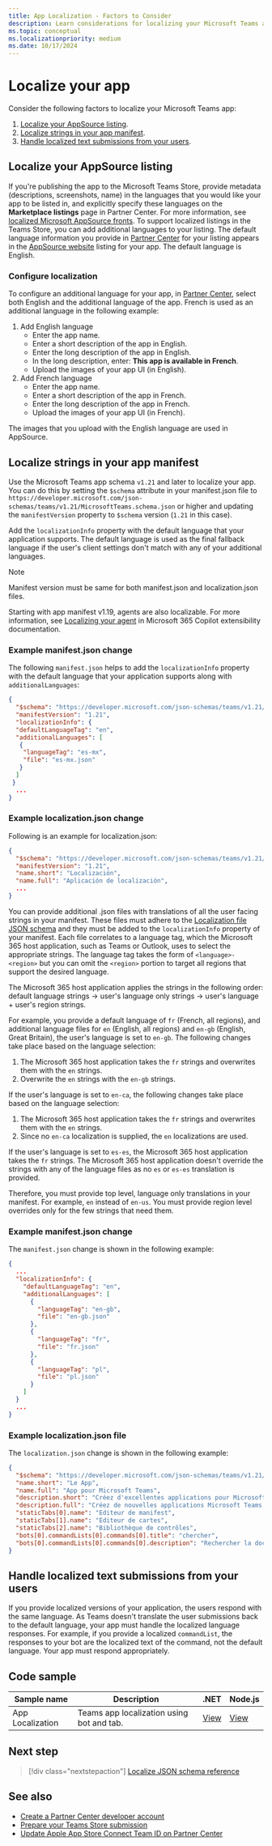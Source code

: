 ```yaml
---
title: App Localization - Factors to Consider
description: Learn considerations for localizing your Microsoft Teams app, localize strings in your app manifest, and handle localized text submissions from your users.
ms.topic: conceptual
ms.localizationpriority: medium
ms.date: 10/17/2024
---
```

# Localize your app

Consider the following factors to localize your Microsoft Teams app:

1. [Localize your AppSource listing](#localize-your-appsource-listing).
1. [Localize strings in your app manifest](#localize-strings-in-your-app-manifest).
1. [Handle localized text submissions from your users](#handle-localized-text-submissions-from-your-users).

## Localize your AppSource listing

If you're publishing the app to the Microsoft Teams Store, provide metadata (descriptions, screenshots, name) in the languages that you would like your app to be listed in, and explicitly specify these languages on the **Marketplace listings** page in Partner Center. For more information, see [localized Microsoft AppSource fronts](/office/dev/store/prepare-localized-solutions#localized-microsoft-appsource-fronts). To support localized listings in the Teams Store, you can add additional languages to your listing. The default language information you provide in [Partner Center](/office/dev/store/submit-to-appsource-via-partner-center) for your listing appears in the [AppSource website](https://appsource.microsoft.com/marketplace/apps?product=office%3Bteams&page=1 "AppSource is one place for all your team needs. bring everything together including chats, meetings, calls, files, and tools to enable more productive teamwork.") listing for your app. The default language is English.

### Configure localization

To configure an additional language for your app, in [Partner Center](/office/dev/store/submit-to-appsource-via-partner-center), select both English and the additional language of the app. French is used as an additional language in the following example:

1. Add English language
    * Enter the app name.
    * Enter a short description of the app in English.
    * Enter the long description of the app in English.
    * In the long description, enter: **This app is available in French**.
    * Upload the images of your app UI (in English).
2. Add French language
    * Enter the app name.
    * Enter a short description of the app in French.
    * Enter the long description of the app in French.
    * Upload the images of your app UI (in French).

The images that you upload with the English language are used in AppSource.

## Localize strings in your app manifest

Use the Microsoft Teams app schema `v1.21` and later to localize your app. You can do this by setting the `$schema` attribute in your manifest.json file to `https://developer.microsoft.com/json-schemas/teams/v1.21/MicrosoftTeams.schema.json` or higher and updating the `manifestVersion` property to `$schema` version (`1.21` in this case).

Add the `localizationInfo` property with the default language that your application supports. The default language is used as the final fallback language if the user's client settings don't match with any of your additional languages.

> [!NOTE]
> Manifest version must be same for both manifest.json and localization.json files.

Starting with app manifest v1.19, agents are also localizable. For more information, see [Localizing your agent](/microsoft-365-copilot/extensibility/agents-are-apps#localizing-your-agent) in Microsoft 365 Copilot extensibility documentation.

### Example manifest.json change

The following `manifest.json` helps to add the `localizationInfo` property with the default language that your application supports along with `additionalLanguages`:

```json
{
  "$schema": "https://developer.microsoft.com/json-schemas/teams/v1.21/MicrosoftTeams.schema.json",
  "manifestVersion": "1.21",
  "localizationInfo": {
  "defaultLanguageTag": "en",
  "additionalLanguages": [
   {
    "languageTag": "es-mx",
    "file": "es-mx.json"
   }
  ]
 }
  ...
}
```

### Example localization.json change

Following is an example for localization.json:

```json
{
  "$schema": "https://developer.microsoft.com/json-schemas/teams/v1.21/MicrosoftTeams.Localization.schema.json",
  "manifestVersion": "1.21",
  "name.short": "Localización",
  "name.full": "Aplicación de localización",
  ...
}
```

You can provide additional .json files with translations of all the user facing strings in your manifest. These files must adhere to the [Localization file JSON schema](../../resources/schema/localization-schema.md) and they must be added to the `localizationInfo` property of your manifest. Each file correlates to a language tag, which the Microsoft 365 host application, such as Teams or Outlook, uses to select the appropriate strings. The language tag takes the form of `<language>-<region>` but you can omit the `<region>` portion to target all regions that support the desired language.

The Microsoft 365 host application applies the strings in the following order: default language strings -> user's language only strings -> user's language + user's region strings.

For example, you provide a default language of `fr` (French, all regions), and additional language files for `en` (English, all regions) and `en-gb` (English, Great Britain), the user's language is set to `en-gb`. The following changes take place based on the language selection:

1. The Microsoft 365 host application takes the `fr` strings and overwrites them with the `en` strings.
1. Overwrite the `en` strings with the `en-gb` strings.

If the user's language is set to `en-ca`, the following changes take place based on the language selection:

1. The Microsoft 365 host application takes the `fr` strings and overwrites them with the `en` strings.
1. Since no `en-ca` localization is supplied, the `en` localizations are used.

If the user's language is set to `es-es`, the Microsoft 365 host application takes the `fr` strings. The Microsoft 365 host application doesn't override the strings with any of the language files as no `es` or `es-es` translation is provided.

Therefore, you must provide top level, language only translations in your manifest. For example, `en` instead of `en-us`. You must provide region level overrides only for the few strings that need them.

### Example manifest.json change

The `manifest.json` change is shown in the following example:

```json
{
  ...
  "localizationInfo": {
    "defaultLanguageTag": "en",
    "additionalLanguages": [
      {
        "languageTag": "en-gb",
        "file": "en-gb.json"
      },
      {
        "languageTag": "fr",
        "file": "fr.json"
      },
      {
        "languageTag": "pl",
        "file": "pl.json"
      }
    ]
  }
  ...
}
```

### Example localization.json file

 The `localization.json` change is shown in the following example:

```json
{
  "$schema": "https://developer.microsoft.com/json-schemas/teams/v1.21/MicrosoftTeams.Localization.schema.json",
  "name.short": "Le App",
  "name.full": "App pour Microsoft Teams",
  "description.short": "Créez d'excellentes applications pour Microsoft Teams avec App.",
  "description.full": "Créez de nouvelles applications Microsoft Teams, concevez et prévisualisez des cartes bot, et explorez la documentation avec App.",
  "staticTabs[0].name": "Editeur de manifest",
  "staticTabs[1].name": "Editeur de cartes",
  "staticTabs[2].name": "Bibliothèque de contrôles",
  "bots[0].commandLists[0].commands[0].title": "chercher",
  "bots[0].commandLists[0].commands[0].description": "Rechercher la documentation Teams pertinente"
}
```

## Handle localized text submissions from your users

If you provide localized versions of your application, the users respond with the same language. As Teams doesn't translate the user submissions back to the default language, your app must handle the localized language responses. For example, if you provide a localized `commandList`, the responses to your bot are the localized text of the command, not the default language. Your app must respond appropriately.

## Code sample

| Sample name | Description | .NET | Node.js |
|-------------|-------------|------|------|
| App Localization | Teams app localization using bot and tab. | [View](https://github.com/OfficeDev/Microsoft-Teams-Samples/tree/main/samples/app-localization/csharp) |[View](https://github.com/OfficeDev/Microsoft-Teams-Samples/tree/main/samples/app-localization/nodejs) |

## Next step

> [!div class="nextstepaction"]
> [Localize JSON schema reference](../../resources/schema/localization-schema.md)

## See also

* [Create a Partner Center developer account](../deploy-and-publish/appsource/prepare/create-partner-center-dev-account.md)
* [Prepare your Teams Store submission](../deploy-and-publish/appsource/prepare/submission-checklist.md)
* [Update Apple App Store Connect Team ID on Partner Center](../deploy-and-publish/appsource/prepare/update-apple-store-team-connect-id.md)
